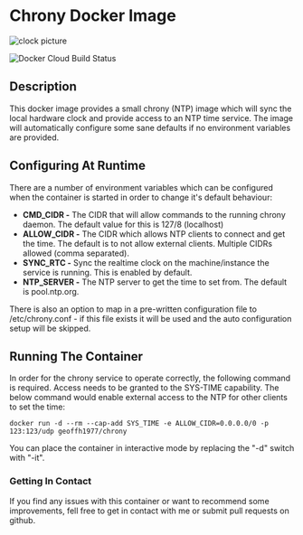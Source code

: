# Chrony Docker Image

![clock picture](https://raw.githubusercontent.com/geoffh1977/docker-chrony/master/files/logo.png)

![Docker Cloud Build Status](https://img.shields.io/docker/cloud/build/geoffh1977/chrony.svg?style=plastic)

## Description
This docker image provides a small chrony (NTP) image which will sync the local hardware clock and provide access to an NTP time service. The image will automatically configure some sane defaults if no environment variables are provided.

## Configuring At Runtime
There are a number of environment variables which can be configured when the container is started in order to change it's default behaviour:
- **CMD_CIDR -** The CIDR that will allow commands to the running chrony daemon. The default value for this is 127/8 (localhost)
- **ALLOW_CIDR -** The CIDR which allows NTP clients to connect and get the time. The default is to not allow external clients. Multiple CIDRs allowed (comma separated).
- **SYNC_RTC -** Sync the realtime clock on the machine/instance the service is running. This is enabled by default.
- **NTP_SERVER -** The NTP server to get the time to set from. The default is pool.ntp.org.

There is also an option to map in a pre-written configuration file to /etc/chrony.conf - if this file exists it will be used and the auto configuration setup will be skipped.

## Running The Container
In order for the chrony service to operate correctly, the following command is required. Access needs to be granted to the SYS-TIME capability. The below command would enable external access to the NTP for other clients to set the time:

`docker run -d --rm --cap-add SYS_TIME -e ALLOW_CIDR=0.0.0.0/0 -p 123:123/udp geoffh1977/chrony`

You can place the container in interactive mode by replacing the "-d" switch with "-it". 

### Getting In Contact ###
If you find any issues with this container or want to recommend some improvements, fell free to get in contact with me or submit pull requests on github.
